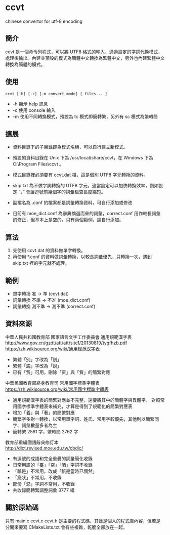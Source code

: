 # ccvt
chinese convertor for utf-8 encoding

## 簡介

ccvt 是一個命令列程式，可以將 UTF8 格式的輸入，通過設定的字詞代換模式，處理後輸出。內建並預設的模式為簡體中文轉換為繁體中文，另外也內建繁體中文轉換為簡體的模式。

## 使用

    ccvt [-h] [-c] [-m convert_mode] [ files... ]

- -h 顯示 help 訊息
- -c 使用 console 輸入
- -m 使用不同轉換模式，預設為 tc 模式即簡轉繁，另外有 sc 模式為繁轉簡

## 擴展

- 資料目錄下的子目錄即為模式名稱，可以自行建立新模式。

- 預設的資料目錄在 Unix 下為 /usr/local/share/ccvt，在 Windows 下為 C:\Program Files\ccvt 。

- 模式目錄裡必須要有 ccvt.dat 檔，這是個別 UTF8 字元轉換的資料。

- skip.txt 為不做字詞轉換的 UTF8 字元，適當設定可以加快轉換效率，例如設定 “，” 會讓逗號前幾個字的詞彙檢查長度縮短。

- 副檔名為 .conf 的檔案都是詞彙轉換資料，可自行添加或修改

- 目前有 moe_dict.conf 為辭典摘選而來的詞彙，correct.conf 用作較長詞彙的修正，但基本上是空的，只有兩個範例，請自行添加。

## 算法

1. 先使用 ccvt.dat 的資料做單字轉換。
2. 再使用 *.conf 的資料做詞彙轉換，以較長詞彙優先，只轉換一次，遇到 skip.txt 裡的字元就不處理。

## 範例

- 單字轉換 准 -> 準 (ccvt.dat)
- 詞彙轉換 不準 -> 不准 (moe_dict.conf)
- 詞彙轉換 測不準 -> 測不準 (correct.conf)

## 資料來源

中華人民共和國教育部 國家語言文字工作委員會 通用規範漢字表
http://www.gov.cn/gzdt/att/att/site1/20130819/tygfhzb.pdf \
https://zh.wikisource.org/wiki/通用规范汉字表

- 繁體「别」字改為「別」
- 繁體「説」字改為「說」
- 已有「赀」可用，刪除「资」與「貲」的簡繁對應

中華民國教育部終身教育司 常用國字標準字體表 \
https://zh.wikisource.org/wiki/常用國字標準字體表

- 通用規範漢字表的簡繁對應並不完整，還要將其中的簡體字與異體字，
 對照常用國字標準字體表來補充，才算是得到了規範化的簡繁對應表
- 增加「着」與「著」的簡繁對應
- 簡繁字多對一轉換，以常用單字詞、姓氏、常用字較優先，其他則以簡繁同字、詞彙數量多者為主
- 簡轉繁 2581 字，繁轉簡 2762 字

教育部重編國語辭典修訂本 \
http://dict.revised.moe.edu.tw/cbdic/

- 有逗號的成語和完全重疊的詞彙簡化收錄
- 日常用語的「臺」「帘」「晒」字詞不收錄
- 「祇是」不常用，改成「祇是當時已惘然」
- 「癥狀」不常用，不收錄
- 部份「慾」字詞不常用，不收錄
- 共收錄簡轉繁調整詞彙 3777 組

## 關於原始碼

只有 main.c ccvt.c ccvt.h 是主要的程式碼，其餘是個人的程式庫內容，但若是分開來要寫 CMakeLists.txt 會有些複雜，乾脆全部放在一起。
